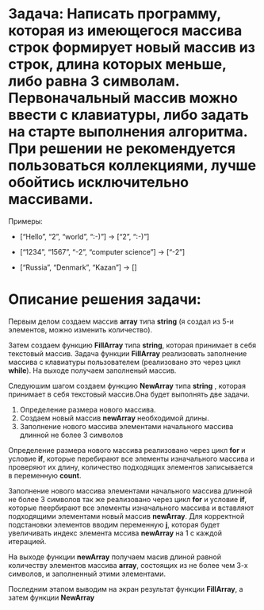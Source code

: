 # Задача: Написать программу, которая из имеющегося массива строк формирует новый массив из строк, длина которых меньше, либо равна 3 символам. Первоначальный массив можно ввести с клавиатуры, либо задать на старте выполнения алгоритма. При решении не рекомендуется пользоваться коллекциями, лучше обойтись исключительно массивами.

Примеры:

* [“Hello”, “2”, “world”, “:-)”] → [“2”, “:-)”]

* [“1234”, “1567”, “-2”, “computer science”] → [“-2”]

* [“Russia”, “Denmark”, “Kazan”] → []

# Описание решения задачи:

 Первым делом создаем массив **array** типа **string** (я создал из 5-и элементов, можно изменить количество).

 Затем создаем функцию **FillArray** типа **string**, которая принимает в себя текстовый массив. Задача функции **FillArray** реализовать заполнение массива с клавиатуры пользователем (реализовано это через цикл **while**). На выходе получаем заполненый массив. 

 Следуюшим шагом создаем функцию **NewArray** типа **string** , которая принимает в себя текстовый массив.Она будет выполнять две задачи. 
 1. Определение размера нового массива.
 2. Создаем новый массив **newArray** необходимой длины.
 3. Заполнение нового массива элементами начального массива длинной не более 3 символов

 Определение размера нового массива реализовано через цикл **for** и условие **if**, которые перебирают все элементы изначального массива и проверяют их длину, количество подходящих элементов записывается в переменную **count**.

 Заполнение нового массива элементами начального массива длинной не более 3 символов так же реализовано через цикл **for** и условие **if**, которые пеербирают все элементы изначального массива и вставляют подходящими элементами новый массив **newArray**. Для корректной подстановки элементов вводим переменную **j**, которая будет увеличивать индекс элемента мссива **newArray** на 1 с каждой итерацией.

 На выходе функции **newArray** получаем масив длиной равной количеству элементов массива **array**, состоящих из не более чем 3-х символов, и заполненный этими элементами.

 Последним этапом выводим на экран результат функции **FillArray**, а затем функции **NewArray**

